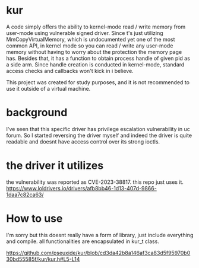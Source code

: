 # kur
A code simply offers the ability to kernel-mode read / write memory from user-mode using vulnerable signed driver.
Since t's just utilizing MmCopyVirtualMemory, which is undocumented yet one of the most common API, in kernel mode so you can read / write any user-mode memory without having to worry about the protection the memory page has. Besides that, it has a function to obtain process handle of given pid as a side arm. Since handle creation is conducted in kernel-mode, standard access checks and callbacks won't kick in i believe.

This project was created for study purposes, and it is not recommended to use it outside of a virtual machine.

# background
I've seen that this specific driver has privilege escalation vulnerability in uc forum. 
So I started reversing the driver myself and indeed the driver is quite readable and doesnt have access control over its strong ioctls.

# the driver it utilizes

the vulnerability was reported as CVE-2023-38817. this repo just uses it.
https://www.loldrivers.io/drivers/afb8bb46-1d13-407d-9866-1daa7c82ca63/

# How to use
I'm sorry but this doesnt really have a form of library, just include everything and compile.
all functionalities are encapsulated in kur_t class.

https://github.com/pseuxide/kur/blob/cd3da42b8a146af3ca83d5f95970b030bd55585f/kur/kur.h#L5-L14
